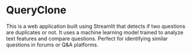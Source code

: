 # QueryClone
This is a web application built using Streamlit that detects if two questions are duplicates or not. It uses a machine learning model trained to analyze text features and compare questions. Perfect for identifying similar questions in forums or Q&amp;A platforms.
